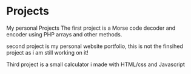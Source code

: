 # Projects
My personal Projects
The first project is a Morse code decoder and encoder using PHP arrays and other methods.

second project is my personal website portfolio, this is not the finsihed project as i am still working on it!

Third project is a small calculator i made with HTML/css and Javascript
